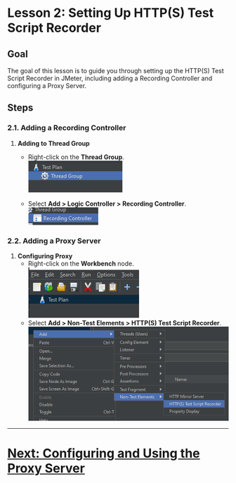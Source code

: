 # Lesson 2: Setting Up HTTP(S) Test Script Recorder

## Goal
The goal of this lesson is to guide you through setting up the HTTP(S) Test Script Recorder in JMeter, including adding a Recording Controller and configuring a Proxy Server.

## Steps

### 2.1. Adding a Recording Controller
1. **Adding to Thread Group**
    - Right-click on the **Thread Group**.
      <br>![thread-group-icon.png](../../../srcs/jmeter/thread-group-icon.png)
   
    - Select **Add > Logic Controller > Recording Controller**.
      <br>![recording-controller-button.png](../../../srcs/jmeter/recording-controller-button.png)

### 2.2. Adding a Proxy Server
1. **Configuring Proxy**
    - Right-click on the **Workbench** node.
      <br>![test-plan.png](../../../srcs/jmeter/test-plan.png)
    - Select **Add > Non-Test Elements > HTTP(S) Test Script Recorder**.
      <br>![test-script-recorder.png](../../../srcs/jmeter/test-script-recorder.png)
---

# [Next: Configuring and Using the Proxy Server](configuring-and-using-the-proxy-server.md)
